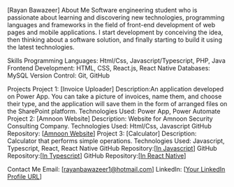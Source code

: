 [Rayan Bawazeer]
About Me
Software engineering student who is passionate about learning and discovering new technologies, programming languages and frameworks in the field of front-end development of web pages and mobile applications. I start development by conceiving the idea, then thinking about a software solution, and finally starting to build it using the latest technologies.

Skills
Programming Languages: Html/Css, Javascript/Typescript, PHP, Java
Frontend Development: HTML, CSS, React.js, React Native
Databases: MySQL
Version Control: Git, GitHub

Projects
Project 1: [Invoice Uploader]
Description:An application developed on Power App. You can take a picture of invoices, name them, and choose their type, and the application will save them in the form of arranged files on the SharePoint platform.
Technologies Used: Power App, Power Automate
Project 2: [Amnoon Website]
Description: Website for Amnoon Security Consulting Company.
Technologies Used: Html/Css, Javascript
GitHub Repository: [[Amnoon Website](https://github.com/rayansb1/AmnoonWebsite)]
Project 3: [Calculator]
Description: Calculator that performs simple operations.
Technologies Used: Javascript, Typescript, React, React Native
GitHub Repository:[[In Javascript](https://github.com/rayansb1/CalculatorJS)]
GitHub Repository:[[In Typescript](https://github.com/rayansb1/CalculatorTS)]
GitHub Repository:[[In React Native](https://github.com/rayansb1/CalculatorReactNative)]

Contact Me
Email: [[rayanbawazeer1@hotmail.com](rayanbawazeer1@hotmail.com)]
LinkedIn: [[Your LinkedIn Profile URL](https://www.linkedin.com/in/rayansb1/)]
